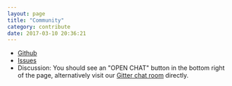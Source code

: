 ```yaml
---
layout: page
title: "Community"
category: contribute
date: 2017-03-10 20:36:21
---
```


* [Github](https://github.com/sanity/kweb)
* [Issues](https://github.com/sanity/kweb/issues)
* Discussion: You should see an "OPEN CHAT" button in the bottom right of the page, alternatively visit our [Gitter chat room](https://gitter.im/kwebio/Lobby) directly.
